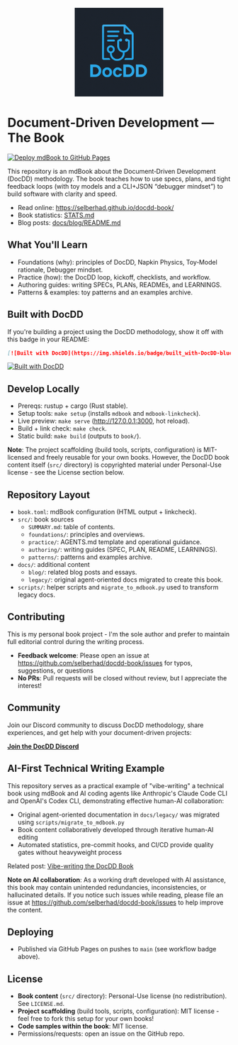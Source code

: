 <p align="center">
  <img src="logo.png" alt="DocDD Logo" width="200">
</p>

# Document‑Driven Development — The Book

[![Deploy mdBook to GitHub Pages](https://github.com/selberhad/docdd-book/actions/workflows/gh-pages.yml/badge.svg)](https://github.com/selberhad/docdd-book/actions/workflows/gh-pages.yml)

This repository is an mdBook about the Document‑Driven Development (DocDD) methodology.  The book teaches how to use specs, plans, and tight feedback loops (with toy models and a CLI+JSON “debugger mindset”) to build software with clarity and speed.

- Read online: https://selberhad.github.io/docdd-book/
- Book statistics: [STATS.md](STATS.md)
- Blog posts: [docs/blog/README.md](docs/blog/README.md)

## What You'll Learn
- Foundations (why): principles of DocDD, Napkin Physics, Toy‑Model rationale, Debugger mindset.
- Practice (how): the DocDD loop, kickoff, checklists, and workflow.
- Authoring guides: writing SPECs, PLANs, READMEs, and LEARNINGS.
- Patterns & examples: toy patterns and an examples archive.

## Built with DocDD

If you're building a project using the DocDD methodology, show it off with this badge in your README:

```markdown
[![Built with DocDD](https://img.shields.io/badge/built_with-DocDD-blue)](https://github.com/selberhad/docdd-book)
```

[![Built with DocDD](https://img.shields.io/badge/built_with-DocDD-blue)](https://github.com/selberhad/docdd-book)

## Develop Locally
- Prereqs: rustup + cargo (Rust stable).
- Setup tools: `make setup` (installs `mdbook` and `mdbook-linkcheck`).
- Live preview: `make serve` (http://127.0.0.1:3000, hot reload).
- Build + link check: `make check`.
- Static build: `make build` (outputs to `book/`).

**Note**: The project scaffolding (build tools, scripts, configuration) is MIT-licensed and freely reusable for your own books. However, the DocDD book content itself (`src/` directory) is copyrighted material under Personal-Use license - see the License section below.

## Repository Layout
- `book.toml`: mdBook configuration (HTML output + linkcheck).
- `src/`: book sources
  - `SUMMARY.md`: table of contents.
  - `foundations/`: principles and overviews.
  - `practice/`: AGENTS.md template and operational guidance.
  - `authoring/`: writing guides (SPEC, PLAN, README, LEARNINGS).
  - `patterns/`: patterns and examples archive.
- `docs/`: additional content
  - `blog/`: related blog posts and essays.
  - `legacy/`: original agent-oriented docs migrated to create this book.
- `scripts/`: helper scripts and `migrate_to_mdbook.py` used to transform legacy docs.

## Contributing

This is my personal book project - I'm the sole author and prefer to maintain full editorial control during the writing process.

- **Feedback welcome**: Please open an issue at https://github.com/selberhad/docdd-book/issues for typos, suggestions, or questions
- **No PRs**: Pull requests will be closed without review, but I appreciate the interest!

## Community

Join our Discord community to discuss DocDD methodology, share experiences, and get help with your document-driven projects:

**[Join the DocDD Discord](https://discord.gg/eVGgHAcMGY)**

## AI-First Technical Writing Example

This repository serves as a practical example of "vibe-writing" a technical book using mdBook and AI coding agents like Anthropic's Claude Code CLI and OpenAI's Codex CLI, demonstrating effective human-AI collaboration:

- Original agent-oriented documentation in `docs/legacy/` was migrated using `scripts/migrate_to_mdbook.py`
- Book content collaboratively developed through iterative human-AI editing
- Automated statistics, pre-commit hooks, and CI/CD provide quality gates without heavyweight process

Related post: [Vibe-writing the DocDD Book](docs/blog/Vibewriting.md)

**Note on AI collaboration**: As a working draft developed with AI assistance, this book may contain unintended redundancies, inconsistencies, or hallucinated details. If you notice such issues while reading, please file an issue at https://github.com/selberhad/docdd-book/issues to help improve the content.

## Deploying
- Published via GitHub Pages on pushes to `main` (see workflow badge above).

## License
- **Book content** (`src/` directory): Personal-Use license (no redistribution). See `LICENSE.md`.
- **Project scaffolding** (build tools, scripts, configuration): MIT license - feel free to fork this setup for your own books!
- **Code samples within the book**: MIT license.
- Permissions/requests: open an issue on the GitHub repo.
